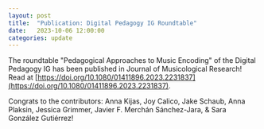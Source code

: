 ```yaml
---
layout: post
title:  "Publication: Digital Pedagogy IG Roundtable"
date:   2023-10-06 12:00:00
categories: update
---
```


The roundtable "Pedagogical Approaches to Music Encoding" of the Digital Pedagogy IG has been published in Journal of Musicological Research! Read at [https://doi.org/10.1080/01411896.2023.2231837](https://doi.org/10.1080/01411896.2023.2231837).

Congrats to the contributors: Anna Kijas, Joy Calico, Jake Schaub, Anna Plaksin, Jessica Grimmer, Javier F. Merchán Sánchez-Jara, & Sara González Gutiérrez! 
